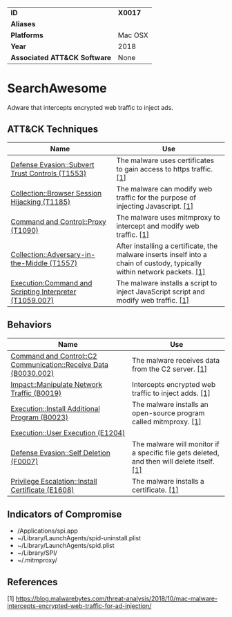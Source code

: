 |||
|---|---|
|**ID**|**X0017**|
|**Aliases**||
|**Platforms**|Mac OSX|
|**Year**|2018|
|**Associated ATT&CK Software**|None|


SearchAwesome
=============
Adware that intercepts encrypted web traffic to inject ads.

ATT&CK Techniques
-----------------
|Name|Use|
|---|---|
|[Defense Evasion::Subvert Trust Controls (T1553)](https://attack.mitre.org/techniques/T1553/)|The malware uses certificates to gain access to https traffic. [[1]](#1)|
|[Collection::Browser Session Hijacking (T1185)](https://attack.mitre.org/techniques/T1185/)|The malware can modify web traffic for the purpose of injecting Javascript. [[1]](#1)|
|[Command and Control::Proxy (T1090)](https://attack.mitre.org/techniques/T1090/)|The malware uses mitmproxy to intercept and modify web traffic. [[1]](#1)|
|[Collection::Adversary-in-the-Middle (T1557)](https://attack.mitre.org/techniques/T1557/)|After installing a certificate, the malware inserts inself into a chain of custody, typically within network packets. [[1]](#1)|
|[Execution:Command and Scripting Interpreter (T1059.007)](https://attack.mitre.org/techniques/T1059/007/)|The malware installs a script to inject JavaScript script and modify web traffic. [[1]](#1)|


Behaviors
---------
|Name|Use|
|---|---|
|[Command and Control::C2 Communication::Receive Data (B0030.002)](../command-and-control/c2-communication.md)| The malware receives data from the C2 server. [[1]](#1)|
|[Impact::Manipulate Network Traffic (B0019)](../impact/manipulate-network-traffic.md)|Intercepts encrypted web traffic to inject adds. [[1]](#1)|
|[Execution::Install Additional Program (B0023)](../execution/install-additional-program.md)|The malware installs an open-source program called mitmproxy. [[1]](#1)|
|[Execution::User Execution (E1204)](../execution/user-execution.md)||
|[Defense Evasion::Self Deletion (F0007)](../defense-evasion/self-deletion.md)|The malware will monitor if a specific file gets deleted, and then will delete itself. [[1]](#1)|
|[Privilege Escalation::Install Certificate (E1608)](../privilege-escalation/install-certificate.md)|The malware installs a certificate. [[1]](#1)|

Indicators of Compromise
------------------------
- /Applications/spi.app
- ~/Library/LaunchAgents/spid-uninstall.plist
- ~/Library/LaunchAgents/spid.plist
- ~/Library/SPI/
- ~/.mitmproxy/



References
----------
<a name="1">[1]</a> https://blog.malwarebytes.com/threat-analysis/2018/10/mac-malware-intercepts-encrypted-web-traffic-for-ad-injection/
